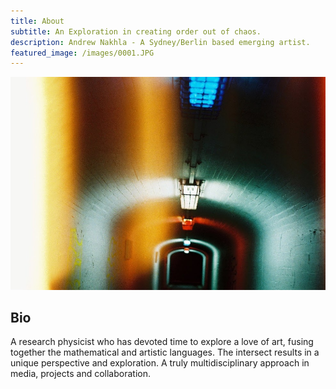 ```yaml
---
title: About
subtitle: An Exploration in creating order out of chaos.
description: Andrew Nakhla - A Sydney/Berlin based emerging artist. 
featured_image: /images/0001.JPG
---
```


![](/images/0001.JPG)

## Bio

A research physicist who has devoted time to explore a love of art, fusing together the mathematical and artistic languages. The intersect results in a unique perspective and exploration. A truly multidisciplinary approach in media, projects and collaboration.
